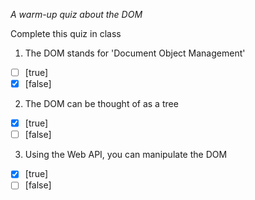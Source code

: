 *A warm-up quiz about the DOM*

Complete this quiz in class

1. The DOM stands for 'Document Object Management'

- [ ] [true]
- [x] [false]

2. The DOM can be thought of as a tree

- [x] [true]
- [ ] [false]

3. Using the Web API, you can manipulate the DOM

- [x] [true]
- [ ] [false]

